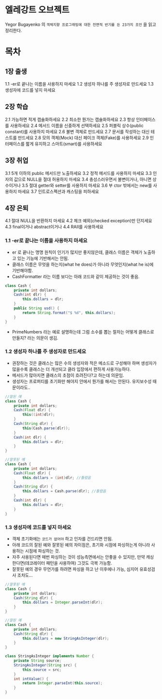 # 엘레강트 오브젝트

Yegor Bugayenko 의 `객체지향 프로그래밍에 대한 전면적 반기를 든 23가지 조언` 을 읽고 정리한다.

# 목차
## 1장 출생
1.1 -er로 끝나는 이름을 사용하지 마세요
1.2 생성자 하나를 주 생성자로 만드세요
1.3 생성자에 코드를 넣지 마세요

## 2장 학습
2.1 가능하면 적게 캡슐화하세요
2.2 최소한 뭔가는 캡슐화하세요
2.3 항상 인터페이스를 사용하세요
2.4 메서드 이름을 신중하게 선택하세요
2.5 퍼블릭 상수(public constant)를 사용하지 마세요
2.6 불변 객체로 만드세요
2.7 문서를 작성하는 대신 테스트를 만드세요
2.8 모의 객체(Mock) 대신 페이크 객체(Fake)를 사용하세요
2.9 인터페이스를 짧게 유지하고 스마트(smart)를 사용하세요

## 3장 취업
3.1 5개 이하의 public 메서드만 노출하세요
3.2 정적 메서드를 사용하지 마세요
3.3 인자의 값으로 NULL을 절대 허용하지 마세요
3.4 충성스러우면서 불변이거나, 아니면 상수이거나
3.5 절대 getter와 setter를 사용하지 마세요
3.6 부 ctor 밖에서는 new를 사용하지 마세요
3.7 인트로스펙션과 캐스팅을 피하세요

## 4장 은퇴
4.1 절대 NULL을 반환하지 마세요
4.2 체크 예외(checked exception)만 던지세요
4.3 final이거나 abstract이거나
4.4 RAII를 사용하세요



### 1.1 -er로 끝나는 이름을 사용하지 마세요
- er 로 끝나는 명명 원칙이 인기가 많지만 좋지않은데, 클래스 이름은 객체가 노출하고 있는 기능에 기반해서는 안됨. 
- 클래스 이름은 무엇을 하는지(what he does)가 아니라 무엇인지(what he is)에 기반해야함.
- CashFormatter 라는 이름 보다는 아래 코드와 같이 제공하는 것이 좋음.

```java
class Cash {
	private int dollars;
	Cash(int dlr) {
		this.dollars = dlr;
	}
	public String usd() {
		return String.format("$ %d", this.dollars);
	}
}
```

- PrimeNumbers 라는 예로 설명하는데 그럼 소수를 뽑는 절차는 어떻게 클래스로 만들지? 라는 의문이 생김.


### 1.2 생성자 하나를 주 생성자로 만드세요
- 권장하는 것은 클래스는 많은 수의 생성자와 적은 메소드로 구성해야 하며 생성자가 많을수록 클래스는 더 개선되고 클라 입장에서 편하게 사용가능하다.
- 메서드가 많아지면 클래스의 초점이 흐려진다?고 하는데 의문임.
- 생성자는 프로퍼티를 초기화만 해야지 안에서 뭔가를 해서는 안된다. 유지보수성 때문이라도..
```java
//잘된 예
class Cash {
	private int dollars;
	Cash(Float dlr) {
		this((int)dlr);
	}
	Cash(String dlr) {
		this(Cash.parse(dlr));
	}
	Cash(int dlr) {
		this.dollars = dlr;
	}
}

//잘못된 예
class Cash {
	private int dollars;
	Cash(Float dlr) {
		this.dollars = (int)dlr; //틀렸음
	}
	Cash(String dlr) {
		this.dollars = Cash.parse(dlr); //틀렸음
	}
	Cash(int dlr) {
		this.dollars = dlr;
	}
}
```


### 1.3 생성자에 코드를 넣지 마세요
- 객체 초기화에는 `코드가 없어야` 하고 인자를 건드리면 안됨.
- 아래 코드의 잘된 예와 잘못된 예의 차이점은, 초기화 시점에 파싱하는게 아니라 사용하는 시점에 파싱하는 것.
- 자주 사용된다면 매번 파싱하는 것이 성능측면에서는 안좋을 수 있지만, 만약 캐싱한다면(데코레이터 패턴을 사용하여) 그것도 극복 가능함. 
- 잘못된 예의 경우 무언가를 하려면 파싱을 하고 난 이후에나 가능, 심지어 유효성검사 조차도...

```java
//잘못된 예
class Cash {
	private int dollars;
	Cash(String dlr) {
		this.dollars = Integer.parseInt(dlr);
	}
}

//잘된 예
class Cash {
	private int dollars;
	Cash(String dlr) {
		this.dollars = new StringAsInteger(dlr);
	}
}

class StringAsInteger implements Number {
	private String source;
	StringAsInteger(String src) {
		this.source = src;
	}
	int intValue() {
		return Integer.parseInt(this.source);
	}
}
```




